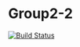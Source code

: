 # Group2-2

[![Build Status](https://travis-ci.org/cs361-W16/Group2-2.svg?branch=master)](https://travis-ci.org/cs361-W16/Group2-2)
